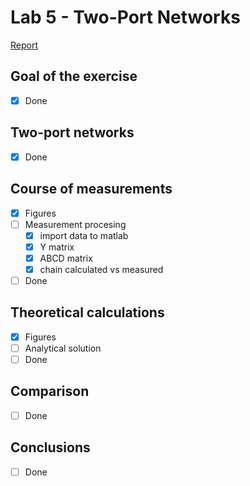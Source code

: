 # Lab 5 - Two-Port Networks

[Report](Latex/section3_lab5.pdf)

## Goal of the exercise
- [x] Done
## Two-port networks
- [x] Done
## Course of measurements
- [x] Figures
- [ ] Measurement procesing
  - [x] import data to matlab
  - [x] Y matrix
  - [x] ABCD matrix
  - [x] chain calculated vs measured
- [ ] Done
## Theoretical calculations
- [x] Figures
- [ ] Analytical solution
- [ ] Done
## Comparison
- [ ] Done
## Conclusions
- [ ] Done